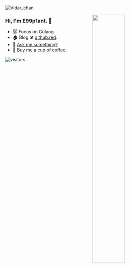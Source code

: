![Vidar_chan](https://cdn.github.red/Vidar_Chan.png)

<a href="https://github.com/wuhan005?tab=repositories">
  <img align="right" src="https://github-readme-stats.vercel.app/api?username=wuhan005&show_icons=true&title_color=000&icon_color=0099ff&text_color=000&bg_color=ffffff" width="45%" />
</a>

### Hi, I'm **E99p1ant**. 🍆

- 🐭 Focus on Golang.
- 🏠 Blog at [github.red](https://github.red).
- 💬 [Ask me something?](https://box.n3ko.co/_/e99)
- 🤤 [Buy me a cup of coffee.](https://afdian.net/@E99p1ant)

![visitors](https://visitor-badge.laobi.icu/badge?page_id=e99p1ant)
